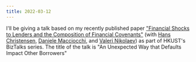 ```yaml
---
title: 2022-03-12
---
```


I'll be giving a talk based on my recently published paper ["Financial Shocks to Lenders and the Composition of Financial Covenants"](https://doi.org/10.1016/j.jacceco.2021.101426) (with [Hans Christensen](https://www.chicagobooth.edu/faculty/directory/c/hans-b-christensen),  [Daniele Macciocchi](https://www.bus.miami.edu/thought-leadership/faculty/accounting/macciocchi.html), and [Valeri Nikolaev](https://www.chicagobooth.edu/faculty/directory/n/valeri-nikolaev))
 as part of HKUST's BizTalks series. The title of the talk is "An Unexpected Way that Defaults Impact Other Borrowers"
